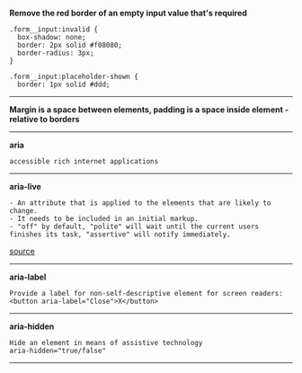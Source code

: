 **Remove the red border of an empty input value that's required**
```
.form__input:invalid {
  box-shadow: none;
  border: 2px solid #f08080;
  border-radius: 3px;
}

.form__input:placeholder-shown {
  border: 1px solid #ddd;
```
---

**Margin is a space between elements, padding is a space inside element - relative to borders**

---


**aria**
```
accessible rich internet applications
```
---

**aria-live**
```
- An attribute that is applied to the elements that are likely to change.
- It needs to be included in an initial markup.
- "off" by default, "polite" will wait until the current users finishes its task, "assertive" will notify immediately.
```
[source](https://bitsofco.de/using-aria-live/?mc_cid=c6889024a8&mc_eid=81c3fc5a13)

---

**aria-label**
```
Provide a label for non-self-descriptive element for screen readers: 
<button aria-label="Close">X</button>
```
---


**aria-hidden**
```
Hide an element in means of assistive technology
aria-hidden="true/false"
```
---
